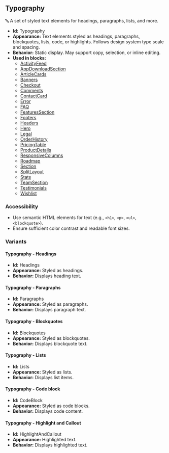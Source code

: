 ## Typography
🔤 A set of styled text elements for headings, paragraphs, lists, and more.
- **Id:** Typography
- **Appearance:** Text elements styled as headings, paragraphs, blockquotes, lists, code, or highlights. Follows design system type scale and spacing.
- **Behavior:** Static display. May support copy, selection, or inline editing.
- **Used in blocks:**
  - [ActivityFeed](blocks.md#activity-feed)
  - [AppDownloadSection](blocks.md#app-download-section)
  - [ArticleCards](blocks.md#article-cards)
  - [Banners](blocks.md#banners)
  - [Checkout](blocks.md#checkout)
  - [Comments](blocks.md#comments)
  - [ContactCard](blocks.md#contact-card)
  - [Error](blocks.md#error)
  - [FAQ](blocks.md#faq)
  - [FeaturesSection](blocks.md#features-section)
  - [Footers](blocks.md#footers)
  - [Headers](blocks.md#headers)
  - [Hero](blocks.md#hero)
  - [Legal](blocks.md#legal)
  - [OrderHistory](blocks.md#order-history)
  - [PricingTable](blocks.md#pricing-table)
  - [ProductDetails](blocks.md#product-details)
  - [ResponsiveColumns](blocks.md#responsive-columns)
  - [Roadmap](blocks.md#roadmap)
  - [Section](blocks.md#section)
  - [SplitLayout](blocks.md#split-layout)
  - [Stats](blocks.md#stats)
  - [TeamSection](blocks.md#team-section)
  - [Testimonials](blocks.md#testimonials)
  - [Wishlist](blocks.md#wishlist)
### Accessibility
- Use semantic HTML elements for text (e.g., `<h1>`, `<p>`, `<ul>`, `<blockquote>`).
- Ensure sufficient color contrast and readable font sizes.

### Variants
#### Typography - **Headings**
- **Id:** Headings
- **Appearance:** Styled as headings.
- **Behavior:** Displays heading text.
#### Typography - **Paragraphs**
- **Id:** Paragraphs
- **Appearance:** Styled as paragraphs.
- **Behavior:** Displays paragraph text.
#### Typography - **Blockquotes**
- **Id:** Blockquotes
- **Appearance:** Styled as blockquotes.
- **Behavior:** Displays blockquote text.
#### Typography - **Lists**
- **Id:** Lists
- **Appearance:** Styled as lists.
- **Behavior:** Displays list items.
#### Typography - **Code block**
- **Id:** CodeBlock
- **Appearance:** Styled as code blocks.
- **Behavior:** Displays code content.
#### Typography - **Highlight and Callout**
- **Id:** HighlightAndCallout
- **Appearance:** Highlighted text.
- **Behavior:** Displays highlighted text.
